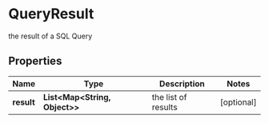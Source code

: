 

# QueryResult

the result of a SQL Query

## Properties

| Name | Type | Description | Notes |
|------------ | ------------- | ------------- | -------------|
|**result** | **List&lt;Map&lt;String, Object&gt;&gt;** | the list of results |  [optional] |




